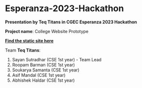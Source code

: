 # Esperanza-2023-Hackathon
**Presentation by Teq Titans in CGEC Esperanza 2023 Hackathon**

**Project name**: College Website Prototype

**<a href="https://thezoom110.github.io/Esperanza-2023-Hackathon">Find the static site here</a>**

Team **Teq Titans**:
1. Sayan Sutradhar (CSE 1st year) - Team Lead
2. Roopam Barman (CSE 1st year)
3. Soukarya Samanta (CSE 1st year)
4. Asif Mandal (CSE 1st year)
5. Abhishek Haldar (CSE 1st year)
